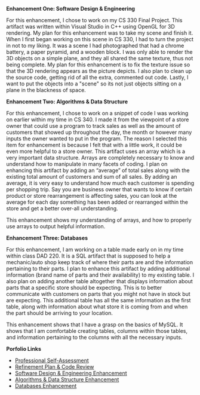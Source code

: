 **Enhancement One: Software Design & Engineering**

For this enhancement, I chose to work on my CS 330 Final Project. This artifact was written within Visual Studio in C++ using OpenGL for 3D rendering. My plan for this enhancement was to take my scene and finish it. When I first began working on this scene in CS 330, I had to turn the project in not to my liking. It was a scene I had photographed that had a chrome battery, a paper pyramid, and a wooden block. I was only able to render the 3D objects on a simple plane, and they all shared the same texture, thus not being complete. My plan for this enhancement is to fix the texture issue so that the 3D rendering appears as the picture depicts. I also plan to clean up the source code, getting rid of all the extra, commented out code. Lastly, I want to put the objects into a "scene" so its not just objects sitting on a plane in the blackness of space. 

**Enhancement Two: Algorithms & Data Structure**

For this enhancement, I chose to work on a snippet of code I was working on earlier within my time in CS 340. I made it from the viewpoint of a store owner that could use a program to track sales as well as the amount of customers that showed up throughout the day, the month or however many inputs the owner wanted to put in the program. The reason I selected this item for enhancement is because I felt that with a little work, it could be even more helpful to a store owner. This artifact uses an array which is a very important data structure. Arrays are completely necessary to know and understand how to manipulate in many facets of coding. I plan on enhancing this artifact by adding an “average” of total sales along with the existing total amount of customers and sum of all sales. By adding an average, it is very easy to understand how much each customer is spending per shopping trip. Say you are business owner that wants to know if certain product or store rearrangement is affecting sales, you can look at the average for each day something has been added or rearranged within the store and get a better over-all understanding. 

This enhancement shows my understanding of arrays, and how to properly use arrays to output helpful information.

**Enhancement Three: Databases**

For this enhancement, I am working on a table made early on in my time within class DAD 220. It is a SQL artifact that is supposed to help a mechanic/auto shop keep track of where their parts are and the information pertaining to their parts. I plan to enhance this artifact by adding additional information (brand name of parts and their availability) to my existing table. I also plan on adding another table altogether that displays information about parts that a specific store should be expecting. This is to better communicate with customers on parts that you might not have in stock but are expecting. This additional table has all the same information as the first table, along with information about what store it is coming from and when the part should be arriving to your location. 

This enhancement shows that I have a grasp on the basics of MySQL. It shows that I am comfortable creating tables, columns within those tables, and information pertaining to the columns with all the necessary inputs. 

**Porfolio Links**<br>
* [Professional Self-Assessment](https://dustynwe.github.io/index.html)<br>
* [Refinement Plan & Code Review](https://dustynwe.github.io/CodeReview.html)<br>
* [Software Design & Engineering Enhancement](https://dustynwe.github.io/EnhancementOne.html)<br>
* [Algorithms & Data Structure Enhancement](https://dustynwe.github.io/EnhancementTwo.html)<br>
* [Databases Enhancement](https://dustynwe.github.io/EnhancementThree.html)
